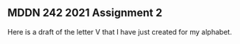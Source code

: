 ## MDDN 242 2021 Assignment 2

Here is a draft of the letter V that I have just created for my alphabet.